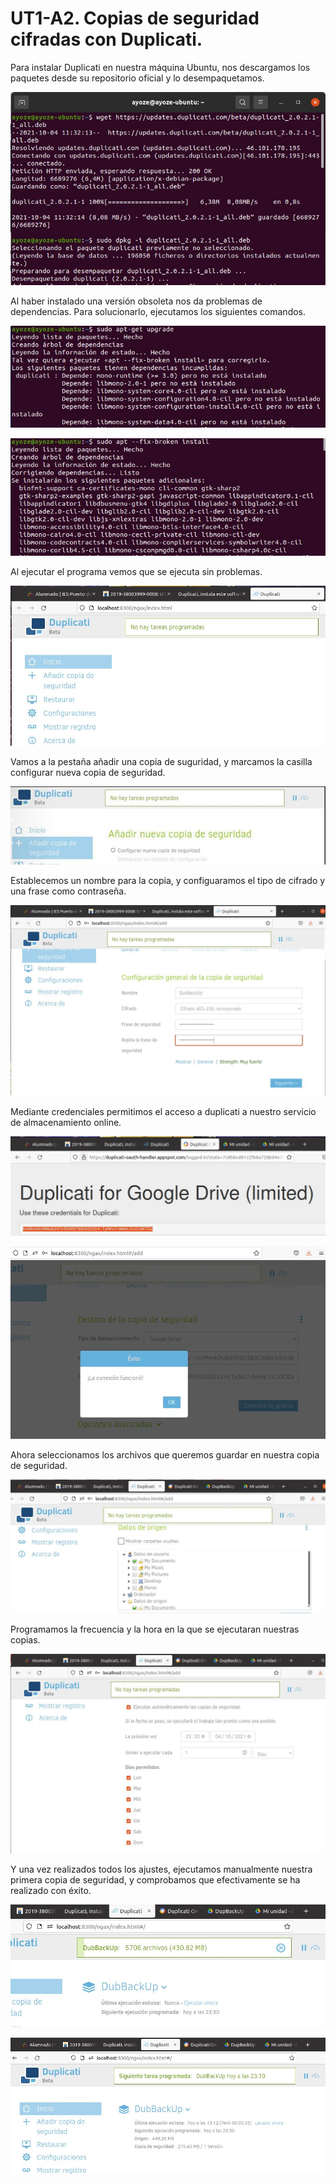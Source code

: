 # UT1-A2. Copias de seguridad cifradas con Duplicati.

Para instalar Duplicati en nuestra máquina Ubuntu, nos descargamos los paquetes desde su repositorio oficial y lo desempaquetamos.

![](./img/1.JPG)

Al haber instalado una versión obsoleta nos da problemas de dependencias. Para solucionarlo, ejecutamos los siguientes comandos.

![](./img/3.JPG)

![](./img/4.JPG)

Al ejecutar el programa vemos que se ejecuta sin problemas.

![](./img/5.JPG)

Vamos a la pestaña añadir una copia de suguridad, y marcamos la casilla configurar nueva copia  de seguridad.

![](./img/200.JPG)

Establecemos un nombre para la copia, y configuaramos el tipo de cifrado y una frase como contraseña.

![](./img/100.JPG)

Mediante credenciales permitimos el acceso a duplicati a nuestro servicio de almacenamiento online.

![](./img/102.JPG)

![](./img/103.JPG)

Ahora seleccionamos los archivos que queremos guardar en nuestra copia de seguridad.

![](./img/104.JPG)

Programamos la frecuencia y la hora en la que se ejecutaran nuestras copias.

![](./img/105.JPG)

Y una vez realizados todos los ajustes, ejecutamos manualmente nuestra primera copia de seguridad, y comprobamos que efectivamente se ha realizado con éxito.

![](./img/106.JPG)

![](./img/107.JPG)
